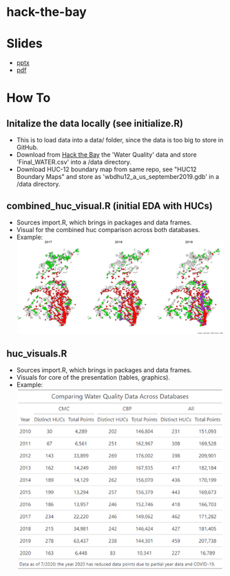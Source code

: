 # hack-the-bay

# Slides
- [pptx](HackTheBay_Slides.pptx)
- [pdf](HackTheBay_Slides.pdf)

# How To

## Initalize the data locally (see initialize.R)
- This is to load data into a data/ folder, since the data is too big to store in GitHub.
- Download from [Hack the Bay](https://github.com/Hack-the-Bay/hack-the-bay) the 'Water Quality' data and store 'Final_WATER.csv' into a /data directory.
- Download HUC-12 boundary map from same repo, see "HUC12 Boundary Maps" and store as 'wbdhu12_a_us_september2019.gdb' in a /data directory.

## combined_huc_visual.R (initial EDA with HUCs)
- Sources import.R, which brings in packages and data frames.
- Visual for the combined huc comparison across both databases.
- Example:
![Combined HUC Visual](/images/combined_huc_visual.png)

## huc_visuals.R
- Sources import.R, which brings in packages and data frames.
- Visuals for core of the presentation (tables, graphics).
- Example:
![table graphic](/images/table_graphic.png)